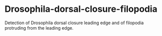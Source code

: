 # Drosophila-dorsal-closure-filopodia
Detection of Drosophila dorsal closure leading edge and of filopodia protruding from the leading edge.
